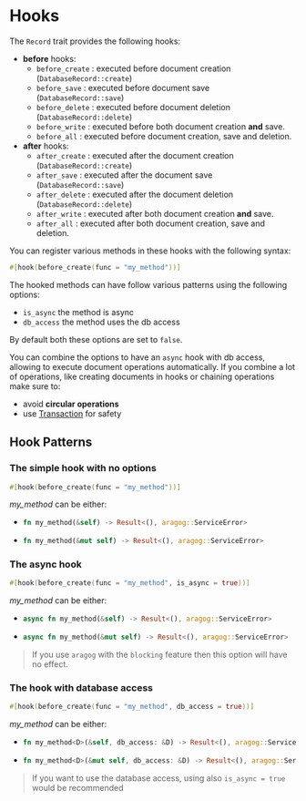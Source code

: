 # Hooks

The `Record` trait provides the following hooks:
- **before** hooks:
    - `before_create` : executed before document creation (`DatabaseRecord::create`)
    - `before_save` : executed before document save (`DatabaseRecord::save`)
    - `before_delete` : executed before document deletion (`DatabaseRecord::delete`)
    - `before_write` : executed before both document creation **and** save.
    - `before_all` : executed before document creation, save and deletion.
- **after** hooks:
    - `after_create` : executed after the document creation (`DatabaseRecord::create`)
    - `after_save` : executed after the document save (`DatabaseRecord::save`)
    - `after_delete` : executed after the document deletion (`DatabaseRecord::delete`)
    - `after_write` : executed after both document creation **and** save.
    - `after_all` : executed after both document creation, save and deletion.

You can register various methods in these hooks with the following syntax:
```rust
#[hook(before_create(func = "my_method"))]
```

The hooked methods can have follow various patterns using the following options:
- `is_async` the method is async
- `db_access` the method uses the db access

By default both these options are set to `false`.

You can combine the options to have an `async` hook with db access, allowing to execute document operations automatically.
If you combine a lot of operations, like creating documents in hooks or chaining operations make sure to:
- avoid **circular operations**
- use [Transaction](./transactions.md) for safety

## Hook Patterns

### The simple hook with no options
```rust
#[hook(before_create(func = "my_method"))]
```
*my_method* can be either:
- ```rust 
  fn my_method(&self) -> Result<(), aragog::ServiceError>
  ```
- ```rust 
  fn my_method(&mut self) -> Result<(), aragog::ServiceError>
  ```

### The async hook
```rust
#[hook(before_create(func = "my_method", is_async = true))]
```
*my_method* can be either:
- ```rust 
  async fn my_method(&self) -> Result<(), aragog::ServiceError>
  ```
- ```rust 
  async fn my_method(&mut self) -> Result<(), aragog::ServiceError>
  ```

> If you use `aragog` with the `blocking` feature then this option will have no effect.


### The hook with database access
```rust
#[hook(before_create(func = "my_method", db_access = true))]
```
*my_method* can be either:
- ```rust 
  fn my_method<D>(&self, db_access: &D) -> Result<(), aragog::ServiceError> where D: aragog::DatabaseAccess
  ```
- ```rust 
  fn my_method<D>(&mut self, db_access: &D) -> Result<(), aragog::ServiceError> where D: aragog::DatabaseAccess
  ```

> If you want to use the database access, using also `is_async = true` would be recommended